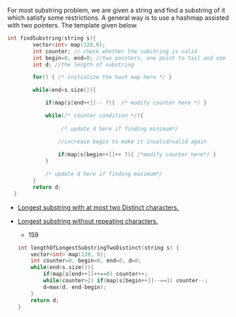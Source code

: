 For most substring problem, we are given a string and find a substring of it which satisfy some restrictions. A general way is to use a hashmap assisted with two pointers. The template given below.

```c++
int findSubstring(string s){
        vector<int> map(128,0);
        int counter; // check whether the substring is valid
        int begin=0, end=0; //two pointers, one point to tail and one  head
        int d; //the length of substring

        for() { /* initialize the hash map here */ }

        while(end<s.size()){

            if(map[s[end++]]-- ?){  /* modify counter here */ }

            while(/* counter condition */){ 
                 
                 /* update d here if finding minimum*/

                //increase begin to make it invalid/valid again
                
                if(map[s[begin++]]++ ?){ /*modify counter here*/ }
            }  

            /* update d here if finding maximum*/
        }
        return d;
  }
```

- [Longest substring with at most two Distinct characters.](https://leetcode.com/problems/longest-substring-with-at-most-two-distinct-characters/)

- [Longest substring without repeating characters.](https://leetcode.com/problems/longest-substring-without-repeating-characters/)

  - 159

  ```c++
  int lengthOfLongestSubstringTwoDistinct(string s) {
      vector<int> map(128, 0);
      int counter=0, begin=0, end=0, d=0; 
      while(end<s.size()){
          if(map[s[end++]]++==0) counter++;
          while(counter>2) if(map[s[begin++]]--==1) counter--;
          d=max(d, end-begin);
      }
      return d;
  }
  ```

  